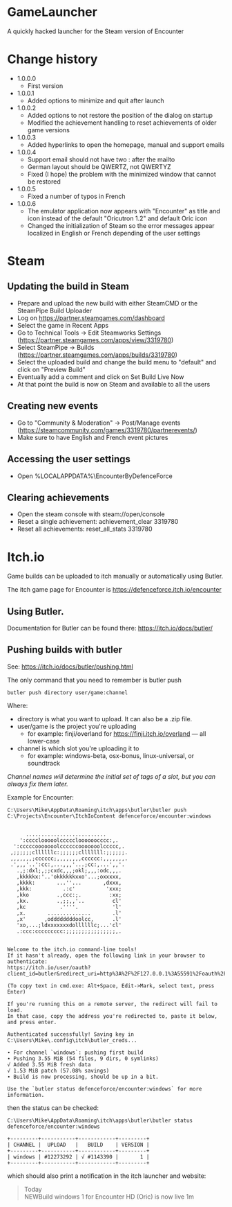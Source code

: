 ﻿# GameLauncher
A quickly hacked launcher for the Steam version of Encounter

# Change history
- 1.0.0.0 
  - First version  
- 1.0.0.1 
   - Added options to minimize and quit after launch  
- 1.0.0.2 
  - Added options to not restore the position of the dialog on startup  
  - Modified the achievement handling to reset achievements of older game versions  
- 1.0.0.3
  - Added hyperlinks to open the homepage, manual and support emails  
- 1.0.0.4
  - Support email should not have two : after the mailto  
  - German layout should be QWERTZ, not QWERTYZ  
  - Fixed (I hope) the problem with the minimized window that cannot be restored
- 1.0.0.5
  - Fixed a number of typos in French
- 1.0.0.6
  - The emulator application now appears with "Encounter" as title and icon instead of the default "Oricutron 1.2" and default Oric icon
  - Changed the initialization of Steam so the error messages appear localized in English or French depending of the user settings

# Steam 
## Updating the build in Steam
- Prepare and upload the new build with either SteamCMD or the SteamPipe Build Uploader
- Log on https://partner.steamgames.com/dashboard
- Select the game in Recent Apps
- Go to Technical Tools -> Edit Steamworks Settings (https://partner.steamgames.com/apps/view/3319780)
- Select SteamPipe -> Builds (https://partner.steamgames.com/apps/builds/3319780)
- Select the uploaded build and change the build menu to "default" and click on "Preview Build"
- Eventually add a comment and click on Set Build Live Now
- At that point the build is now on Steam and available to all the users

## Creating new events
- Go to "Community & Moderation" -> Post/Manage events (https://steamcommunity.com/games/3319780/partnerevents/)
- Make sure to have English and French event pictures

## Accessing the user settings
- Open %LOCALAPPDATA%\EncounterByDefenceForce

## Clearing achievements
- Open the steam console with steam://open/console
- Reset a single achievement: achievement_clear 3319780 <achievement name> 
- Reset all achievements: reset_all_stats 3319780 


# Itch.io
Game builds can be uploaded to itch manually or automatically using Butler.

The itch game page for Encounter is https://defenceforce.itch.io/encounter


## Using Butler.
Documentation for Butler can be found there: https://itch.io/docs/butler/

## Pushing builds with butler
See: https://itch.io/docs/butler/pushing.html

The only command that you need to remember is butler push
```
butler push directory user/game:channel
```
Where:

- directory is what you want to upload. It can also be a .zip file.  
- user/game is the project you're uploading  
  - for example: finji/overland for https://finji.itch.io/overland — all lower-case  
- channel is which slot you're uploading it to
  - for example: windows-beta, osx-bonus, linux-universal, or soundtrack
	
*Channel names will determine the initial set of tags of a slot, but you can always fix them later.*


Example for Encounter:
```
C:\Users\Mike\AppData\Roaming\itch\apps\butler\butler push C:\Projects\Encounter\ItchIoContent defenceforce/encounter:windows


      ..........................
    ':cccclooooolcccccloooooocccc:,.
  ':cccccooooooolccccccooooooolccccc,.
 ,;;;;;;cllllllc:;;;;;;clllllll:;;;;;;.
 ,,,,,,,;cccccc;,,,,,,,,cccccc:,,,,,,,.
 .',,,'..':cc:,...,,,'...;cc:,...',,'.
   .,;:dxl;,;;cxdc,,,;okl;,,,:odc,,,.
   ,kkkkkx:'..'okkkkkkxxo'...;oxxxxx,
   ,kkkk:       ...''...       ,dxxx,
   ,kkk:          .:c'          'xxx;
   ,kko         .,ccc:;.         :xx;
   ,kx.         .,;;,,'..         cl'
   ,kc           .''''.           'l'
   ,x.       ..............       .l'
   ,x'      ,oddddddddoolcc,      .l'
   'xo,...;ldxxxxxxxdollllllc;...'cl'
   .:ccc:ccccccccc:;;;;;;;;;;;;;;;;,.


Welcome to the itch.io command-line tools!
If it hasn't already, open the following link in your browser to authenticate:
https://itch.io/user/oauth?client_id=butler&redirect_uri=http%3A%2F%2F127.0.0.1%3A55591%2Foauth%2Fcallback&response_type=token&scope=wharf

(To copy text in cmd.exe: Alt+Space, Edit->Mark, select text, press Enter)

If you're running this on a remote server, the redirect will fail to load.
In that case, copy the address you're redirected to, paste it below, and press enter.

Authenticated successfully! Saving key in C:\Users\Mike\.config\itch\butler_creds...

∙ For channel `windows`: pushing first build
∙ Pushing 3.55 MiB (54 files, 9 dirs, 0 symlinks)
√ Added 3.55 MiB fresh data
√ 1.53 MiB patch (57.08% savings)
∙ Build is now processing, should be up in a bit.

Use the `butler status defenceforce/encounter:windows` for more information.
```
then the status can be checked:
```
C:\Users\Mike\AppData\Roaming\itch\apps\butler\butler status defenceforce/encounter:windows

+---------+-----------+------------+---------+
| CHANNEL |  UPLOAD   |   BUILD    | VERSION |
+---------+-----------+------------+---------+
| windows | #12273292 | √ #1143390 |       1 |
+---------+-----------+------------+---------+

```

which should also print a notification in the itch launcher and website:

> Today   
> NEWBuild windows 1 for Encounter HD (Oric) is now live 1m

